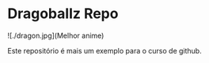 # Dragoballz Repo

![./dragon.jpg](Melhor anime)




Este repositório é mais um exemplo para o curso de github.
